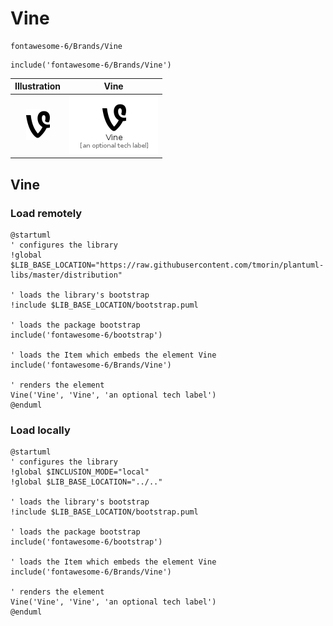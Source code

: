 # Vine


```text
fontawesome-6/Brands/Vine
```

```text
include('fontawesome-6/Brands/Vine')
```



| Illustration | Vine |
| :---: | :---: |
| ![illustration for Illustration](../../fontawesome-6/Brands/Vine.png) | ![illustration for Vine](../../fontawesome-6/Brands/Vine.Local.png) |




## Vine

### Load remotely
```plantuml
@startuml
' configures the library
!global $LIB_BASE_LOCATION="https://raw.githubusercontent.com/tmorin/plantuml-libs/master/distribution"

' loads the library's bootstrap
!include $LIB_BASE_LOCATION/bootstrap.puml

' loads the package bootstrap
include('fontawesome-6/bootstrap')

' loads the Item which embeds the element Vine
include('fontawesome-6/Brands/Vine')

' renders the element
Vine('Vine', 'Vine', 'an optional tech label')
@enduml
```

### Load locally
```plantuml
@startuml
' configures the library
!global $INCLUSION_MODE="local"
!global $LIB_BASE_LOCATION="../.."

' loads the library's bootstrap
!include $LIB_BASE_LOCATION/bootstrap.puml

' loads the package bootstrap
include('fontawesome-6/bootstrap')

' loads the Item which embeds the element Vine
include('fontawesome-6/Brands/Vine')

' renders the element
Vine('Vine', 'Vine', 'an optional tech label')
@enduml
```

